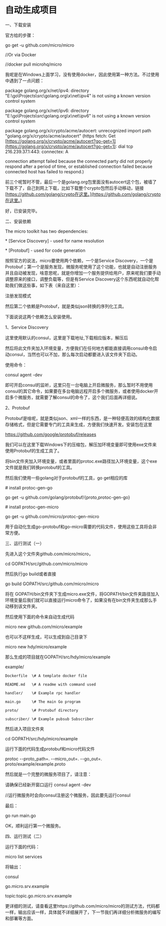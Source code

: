 # 自动生成项目

一、下载安装

官方给的步骤：

go get -u github.com/micro/micro

//Or via Docker

//docker pull microhq/micro

我呢是在Windows上面学习，没有使用docker，因此使用第一种方法。不过使用中遇到了一点问题：

package golang.org/x/net/ipv4: directory "E:\go\Projects\src\golang.org\x\net\ipv4" is not using a known version control system

package golang.org/x/net/ipv6: directory "E:\go\Projects\src\golang.org\x\net\ipv6" is not using a known version control system

package golang.org/x/crypto/acme/autocert: unrecognized import path "golang.org/x/crypto/acme/autocert" \(https fetch: Get [https://golang.org/x/crypto/acme/autocert?go-get=1](https://golang.org/x/crypto/acme/autocert?go-get=1): dial tcp 216.239.37.1:443: connectex: A

connection attempt failed because the connected party did not properly respond after a period of time, or established connection failed because connected host has failed to respond.\)

前三个呢暂时不管，最后一个是golang.org包里面没有autocert这个包，被墙了下载不了，自己到网上下载，比如下载整个crypto包然后手动移动，链接[https://github.com/golang/crypto在这里。](https://github.com/golang/crypto在这里。)

好，已安装完毕。

二、安装依赖

The micro toolkit has two dependencies:

\*   \[Service Discovery\] - used for name resolution

\*   \[Protobuf\] - used for code generation

按照官方的说法，micro要使用两个依赖，一个是Service Discovery，一个是Protobuf；第一个是服务发现，微服务呢使用了这个功能，也就是自动注册服务并且自动被发现，啥意思呢，就是你增加一个服务提供给用户，原来呢我们要手动调整原来的接口，调整负载等，但是有Service Discovery这个东西呢就自动化帮助我们做这些事，如下表（来自这里）：

注册发现模式

然后第二个依赖是Protobuf，就是类似json转换的序列化工具。

下面说说这两个依赖怎么安装使用。

1、Service Discovery

这里使用默认的consul，这里是下载地址,下载相应版本，解压后

然后将此文件夹加入环境变量，方便我们在任何地方都能直接调用consul命令启动consul，当然也可以不加，那么每次启动都要进入该文件夹下启动。

使用命令：

consul agent -dev

即可开启consul的监听，这里只在一台电脑上开启微服务，那么暂时不用使用consul的其它命令，如果要在多台电脑远程开启多个微服务，或者使用docker开启多个微服务，就需要了解consul的命令了，这个我们后面再详细说。



2、Protobuf

Protobuf是啥呢，就是类似json、xml一样的东西，是一种轻便高效的结构化数据存储格式，但是它需要专门的工具来生成，方便我们快速开发。安装包在这里

https://github.com/google/protobuf/releases

我们可以在这里下载Windows下的压缩包，解压加环境变量即可使用exe文件来使用Protobuf的生成工具了。



将bin文件夹加入环境变量，或者里面的protoc.exe路径加入环境变量，这个exe文件就是我们转换protobuf的工具。

然后我们使用一些golang对于protobuf的工具，go get相应的库



\# install protoc-gen-go

go get -u github.com/golang/protobuf/{proto,protoc-gen-go}



\# install protoc-gen-micro

go get -u github.com/micro/protoc-gen-micro

用于自动化生成go-protobuf和go-micro需要的代码文件，使用这些工具将会非常方便。



三、运行测试（一）

先进入这个文件夹github.com/micro/micro，



cd GOPATH/src/github.com/micro/micro

然后执行go build或者直接



go build GOPATH/src/github.com/micro/micro

将在 GOPATH/bin文件夹下生成micro.exe文件，将GOPATH/bin文件夹路径加入环境变量后我们就可以直接运行micro命令了，如果没有在bin文件夹生成那么手动移到该文件夹。

然后使用下面的命令来自动生成代码



micro new github.com/micro/example

也可以不这样生成，可以生成到自己目录下



micro new hdy/micro/example

那么生成的项目就在GOPATH/src/hdy/micro/example



example/

    Dockerfile  \# A template docker file

    README.md   \# A readme with command used

    handler/    \# Example rpc handler

    main.go     \# The main Go program

    proto/      \# Protobuf directory

    subscriber/ \# Example pubsub Subscriber

然后进入项目文件夹



cd GOPATH/src/hdy/micro/example

运行下面的代码生成protobuf和micro代码文件



protoc --proto\_path=. --micro\_out=. --go\_out=. proto/example/example.proto

然后就是一个完整的微服务项目了，请注意：



请确保已经新开窗口运行 consul agent -dev

//运行微服务时会向consul注册这个微服务，因此要先运行consul



最后：



go run main.go

OK，顺利运行第一个微服务。



四、运行测试（二）

运行下面的代码：



micro list services

将输出：



consul

go.micro.srv.example

topic:topic.go.micro.srv.example

更详细的测试，请查看这里https://github.com/micro/micro的测试方法，代码都一样，输出应该一样，具体就不详细展开了，下一节我们再详细分析微服务的编写和部署等方面。



